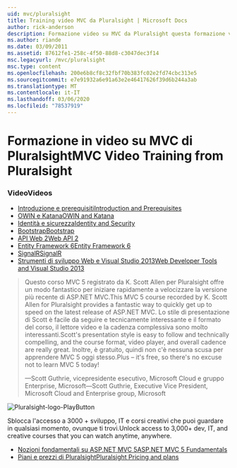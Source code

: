 ```yaml
---
uid: mvc/pluralsight
title: Training video MVC da Pluralsight | Microsoft Docs
author: rick-anderson
description: Formazione video su MVC da Pluralsight questa formazione video gratuita ti permette di iniziare a usare ASP.NET MVC. Viene illustrata la configurazione di uno sviluppo...
ms.author: riande
ms.date: 03/09/2011
ms.assetid: 87612fe1-258c-4f50-88d8-c3047dec3f14
msc.legacyurl: /mvc/pluralsight
msc.type: content
ms.openlocfilehash: 200e6b8cf8c32fbf70b383fc02e2fd74cbc313e5
ms.sourcegitcommit: e7e91932a6e91a63e2e46417626f39d6b244a3ab
ms.translationtype: MT
ms.contentlocale: it-IT
ms.lasthandoff: 03/06/2020
ms.locfileid: "78537919"
---
```

# <a name="mvc-video-training-from-pluralsight"></a><span data-ttu-id="73299-104">Formazione in video su MVC di Pluralsight</span><span class="sxs-lookup"><span data-stu-id="73299-104">MVC Video Training from Pluralsight</span></span>

### <a name="videos"></a><span data-ttu-id="73299-105">Video</span><span class="sxs-lookup"><span data-stu-id="73299-105">Videos</span></span>

- [<span data-ttu-id="73299-106">Introduzione e prerequisiti</span><span class="sxs-lookup"><span data-stu-id="73299-106">Introduction and Prerequisites</span></span>](https://pluralsight.com/training/Player?author=scott-allen&name=aspdotnet-mvc5-fundamentals-m1-introduction&mode=live&clip=0&course=aspdotnet-mvc5-fundamentals)
- [<span data-ttu-id="73299-107">OWIN e Katana</span><span class="sxs-lookup"><span data-stu-id="73299-107">OWIN and Katana</span></span>](https://pluralsight.com/training/Player?author=scott-allen&name=aspdotnet-mvc5-fundamentals-m2-katana&mode=live&clip=0&course=aspdotnet-mvc5-fundamentals)
- [<span data-ttu-id="73299-108">Identità e sicurezza</span><span class="sxs-lookup"><span data-stu-id="73299-108">Identity and Security</span></span>](https://pluralsight.com/training/Player?author=scott-allen&name=aspdotnet-mvc5-fundamentals-m3-identity&mode=live&clip=0&course=aspdotnet-mvc5-fundamentals)
- [<span data-ttu-id="73299-109">Bootstrap</span><span class="sxs-lookup"><span data-stu-id="73299-109">Bootstrap</span></span>](https://pluralsight.com/training/Player?author=scott-allen&name=aspdotnet-mvc5-fundamentals-m4-bootstrap&mode=live&clip=0&course=aspdotnet-mvc5-fundamentals)
- [<span data-ttu-id="73299-110">API Web 2</span><span class="sxs-lookup"><span data-stu-id="73299-110">Web API 2</span></span>](https://pluralsight.com/training/Player?author=scott-allen&name=aspdotnet-mvc5-fundamentals-m5-webapi2&mode=live&clip=0&course=aspdotnet-mvc5-fundamentals)
- [<span data-ttu-id="73299-111">Entity Framework 6</span><span class="sxs-lookup"><span data-stu-id="73299-111">Entity Framework 6</span></span>](https://pluralsight.com/training/Player?author=scott-allen&name=aspdotnet-mvc5-fundamentals-m6-ef6&mode=live&clip=0&course=aspdotnet-mvc5-fundamentals)
- [<span data-ttu-id="73299-112">SignalR</span><span class="sxs-lookup"><span data-stu-id="73299-112">SignalR</span></span>](https://pluralsight.com/training/Player?author=scott-allen&name=aspdotnet-mvc5-fundamentals-m7-signalr&mode=live&clip=0&course=aspdotnet-mvc5-fundamentals)
- [<span data-ttu-id="73299-113">Strumenti di sviluppo Web e Visual Studio 2013</span><span class="sxs-lookup"><span data-stu-id="73299-113">Web Developer Tools and Visual Studio 2013</span></span>](https://pluralsight.com/training/Player?author=scott-allen&name=aspdotnet-mvc5-fundamentals-m8-visualstudio&mode=live&clip=0&course=aspdotnet-mvc5-fundamentals)

> <span data-ttu-id="73299-114">Questo corso MVC 5 registrato da K. Scott Allen per Pluralsight offre un modo fantastico per iniziare rapidamente a velocizzare la versione più recente di ASP.NET MVC.</span><span class="sxs-lookup"><span data-stu-id="73299-114">This MVC 5 course recorded by K. Scott Allen for Pluralsight provides a fantastic way to quickly get up to speed on the latest release of ASP.NET MVC.</span></span> <span data-ttu-id="73299-115">Lo stile di presentazione di Scott è facile da seguire e tecnicamente interessante e il formato del corso, il lettore video e la cadenza complessiva sono molto interessanti.</span><span class="sxs-lookup"><span data-stu-id="73299-115">Scott's presentation style is easy to follow and technically compelling, and the course format, video player, and overall cadence are really great.</span></span> <span data-ttu-id="73299-116">Inoltre, è gratuito, quindi non c'è nessuna scusa per apprendere MVC 5 oggi stesso.</span><span class="sxs-lookup"><span data-stu-id="73299-116">Plus – it's free, so there's no excuse not to learn MVC 5 today!</span></span>
>
> <span data-ttu-id="73299-117">&mdash;Scott Guthrie, vicepresidente esecutivo, Microsoft Cloud e gruppo Enterprise, Microsoft</span><span class="sxs-lookup"><span data-stu-id="73299-117">&mdash;Scott Guthrie, Executive Vice President, Microsoft Cloud and Enterprise group, Microsoft</span></span>

![Pluralsight-logo-PlayButton](pluralsight/_static/image1.png)

<span data-ttu-id="73299-119">Sblocca l'accesso a 3000 + sviluppo, IT e corsi creativi che puoi guardare in qualsiasi momento, ovunque ti trovi.</span><span class="sxs-lookup"><span data-stu-id="73299-119">Unlock access to 3,000+ dev, IT, and creative courses that you can watch anytime, anywhere.</span></span>

* [<span data-ttu-id="73299-120">Nozioni fondamentali su ASP.NET MVC 5</span><span class="sxs-lookup"><span data-stu-id="73299-120">ASP.NET MVC 5 Fundamentals</span></span>](https://www.pluralsight.com/courses/aspdotnet-mvc5-fundamentals)
* [<span data-ttu-id="73299-121">Piani e prezzi di Pluralsight</span><span class="sxs-lookup"><span data-stu-id="73299-121">Pluralsight Pricing and plans</span></span>](https://www.pluralsight.com/pricing)
